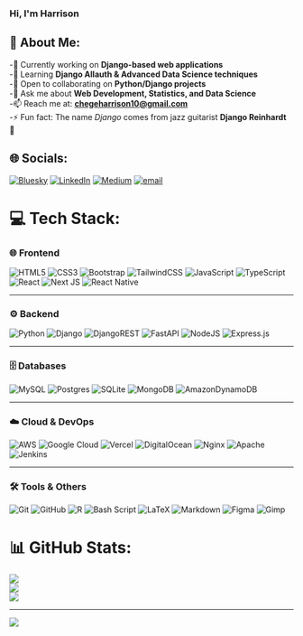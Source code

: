 ### Hi, I'm Harrison
## 💫 About Me:
 -🔭 Currently working on **Django-based web applications**  <br> 
 -🌱 Learning **Django Allauth & Advanced Data Science techniques**  <br>
 -👯 Open to collaborating on **Python/Django projects**  <br>
 -💬 Ask me about **Web Development, Statistics, and Data Science**  <br>
 -📫 Reach me at: **chegeharrison10@gmail.com**  <br>
 -⚡ Fun fact: The name *Django* comes from jazz guitarist **Django Reinhardt** 🎸  


## 🌐 Socials:
[![Bluesky](https://img.shields.io/badge/bluesky-0285FF?style=for-the-badge&logo=bluesky&logoColor=%23FFFFFF)](https://bsky.app/profile/chegeharrison) [![LinkedIn](https://img.shields.io/badge/LinkedIn-%230077B5.svg?logo=linkedin&logoColor=white)](https://linkedin.com/in/chegeharrison) [![Medium](https://img.shields.io/badge/Medium-12100E?logo=medium&logoColor=white)](https://medium.com/@chegeharrison10) [![email](https://img.shields.io/badge/Email-D14836?logo=gmail&logoColor=white)](mailto:chegeharrison10@gmail.com) 

# 💻 Tech Stack:

### 🌐 Frontend  
![HTML5](https://img.shields.io/badge/html5-%23E34F26.svg?style=for-the-badge&logo=html5&logoColor=white) ![CSS3](https://img.shields.io/badge/css3-%231572B6.svg?style=for-the-badge&logo=css3&logoColor=white) ![Bootstrap](https://img.shields.io/badge/bootstrap-%238511FA.svg?style=for-the-badge&logo=bootstrap&logoColor=white) ![TailwindCSS](https://img.shields.io/badge/tailwindcss-%2338B2AC.svg?style=for-the-badge&logo=tailwind-css&logoColor=white) ![JavaScript](https://img.shields.io/badge/javascript-%23323330.svg?style=for-the-badge&logo=javascript&logoColor=%23F7DF1E) ![TypeScript](https://img.shields.io/badge/typescript-%23007ACC.svg?style=for-the-badge&logo=typescript&logoColor=white) ![React](https://img.shields.io/badge/react-%2320232a.svg?style=for-the-badge&logo=react&logoColor=%2361DAFB) ![Next JS](https://img.shields.io/badge/Next-black?style=for-the-badge&logo=next.js&logoColor=white) ![React Native](https://img.shields.io/badge/react_native-%2320232a.svg?style=for-the-badge&logo=react&logoColor=%2361DAFB)  

---

### ⚙️ Backend  
![Python](https://img.shields.io/badge/python-3670A0?style=for-the-badge&logo=python&logoColor=ffdd54) ![Django](https://img.shields.io/badge/django-%23092E20.svg?style=for-the-badge&logo=django&logoColor=white) ![DjangoREST](https://img.shields.io/badge/DJANGO-REST-ff1709?style=for-the-badge&logo=django&logoColor=white&color=ff1709&labelColor=gray) ![FastAPI](https://img.shields.io/badge/FastAPI-005571?style=for-the-badge&logo=fastapi)  ![NodeJS](https://img.shields.io/badge/node.js-6DA55F?style=for-the-badge&logo=node.js&logoColor=white)  ![Express.js](https://img.shields.io/badge/express.js-%23404d59.svg?style=for-the-badge&logo=express&logoColor=%2361DAFB)  

---

### 🗄️ Databases  
![MySQL](https://img.shields.io/badge/mysql-4479A1.svg?style=for-the-badge&logo=mysql&logoColor=white) ![Postgres](https://img.shields.io/badge/postgres-%23316192.svg?style=for-the-badge&logo=postgresql&logoColor=white) ![SQLite](https://img.shields.io/badge/sqlite-%2307405e.svg?style=for-the-badge&logo=sqlite&logoColor=white) ![MongoDB](https://img.shields.io/badge/MongoDB-%234ea94b.svg?style=for-the-badge&logo=mongodb&logoColor=white) ![AmazonDynamoDB](https://img.shields.io/badge/Amazon%20DynamoDB-4053D6?style=for-the-badge&logo=Amazon%20DynamoDB&logoColor=white)  

---

### ☁️ Cloud & DevOps  
![AWS](https://img.shields.io/badge/AWS-%23FF9900.svg?style=for-the-badge&logo=amazon-aws&logoColor=white) ![Google Cloud](https://img.shields.io/badge/GoogleCloud-%234285F4.svg?style=for-the-badge&logo=google-cloud&logoColor=white) ![Vercel](https://img.shields.io/badge/vercel-%23000000.svg?style=for-the-badge&logo=vercel&logoColor=white) ![DigitalOcean](https://img.shields.io/badge/DigitalOcean-%230167ff.svg?style=for-the-badge&logo=digitalOcean&logoColor=white) ![Nginx](https://img.shields.io/badge/nginx-%23009639.svg?style=for-the-badge&logo=nginx&logoColor=white)  ![Apache](https://img.shields.io/badge/apache-%23D42029.svg?style=for-the-badge&logo=apache&logoColor=white) ![Jenkins](https://img.shields.io/badge/jenkins-%232C5263.svg?style=for-the-badge&logo=jenkins&logoColor=white)  

---

### 🛠️ Tools & Others  
![Git](https://img.shields.io/badge/git-%23F05033.svg?style=for-the-badge&logo=git&logoColor=white) ![GitHub](https://img.shields.io/badge/github-%23121011.svg?style=for-the-badge&logo=github&logoColor=white)  ![R](https://img.shields.io/badge/r-%23276DC3.svg?style=for-the-badge&logo=r&logoColor=white)  ![Bash Script](https://img.shields.io/badge/bash_script-%23121011.svg?style=for-the-badge&logo=gnu-bash&logoColor=white)  ![LaTeX](https://img.shields.io/badge/latex-%23008080.svg?style=for-the-badge&logo=latex&logoColor=white)  ![Markdown](https://img.shields.io/badge/markdown-%23000000.svg?style=for-the-badge&logo=markdown&logoColor=white)  ![Figma](https://img.shields.io/badge/figma-%23F24E1E.svg?style=for-the-badge&logo=figma&logoColor=white)  ![Gimp](https://img.shields.io/badge/Gimp-657D8B?style=for-the-badge&logo=gimp&logoColor=FFFFFF)  

# 📊 GitHub Stats:
![](https://github-readme-stats.vercel.app/api?username=chegeharrison&theme=merko&hide_border=false&include_all_commits=true&count_private=true)<br/>
![](https://nirzak-streak-stats.vercel.app/?user=chegeharrison&theme=merko&hide_border=false)<br/>
![](https://github-readme-stats.vercel.app/api/top-langs/?username=chegeharrison&theme=merko&hide_border=false&include_all_commits=true&count_private=true&layout=compact)

---
[![](https://visitcount.itsvg.in/api?id=chegeharrison&icon=0&color=0)](https://visitcount.itsvg.in)

<!-- Proudly created with GPRM ( https://gprm.itsvg.in ) -->
